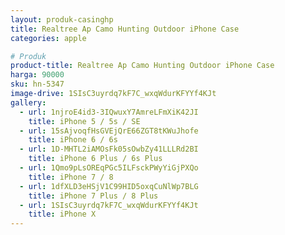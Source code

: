 ```yaml
---
layout: produk-casinghp
title: Realtree Ap Camo Hunting Outdoor iPhone Case
categories: apple

# Produk
product-title: Realtree Ap Camo Hunting Outdoor iPhone Case
harga: 90000
sku: hn-5347
image-drive: 1SIsC3uyrdq7kF7C_wxqWdurKFYYf4KJt
gallery:
  - url: 1njroE4id3-3IQwuxY7AmreLFmXiK42JI
    title: iPhone 5 / 5s / SE
  - url: 15sAjvoqfHsGVEjQrE66ZGT8tKWuJhofe
    title: iPhone 6 / 6s
  - url: 1D-MHTL2iAMOsFk05sOwbZy41LLLRd2BI
    title: iPhone 6 Plus / 6s Plus
  - url: 1Qmo9pLsOREqPGc5ILFsckPWyYiGjPXQo
    title: iPhone 7 / 8
  - url: 1dfXLD3eHSjV1C99HID5oxqCuNlWp7BLG
    title: iPhone 7 Plus / 8 Plus
  - url: 1SIsC3uyrdq7kF7C_wxqWdurKFYYf4KJt
    title: iPhone X
---
```


